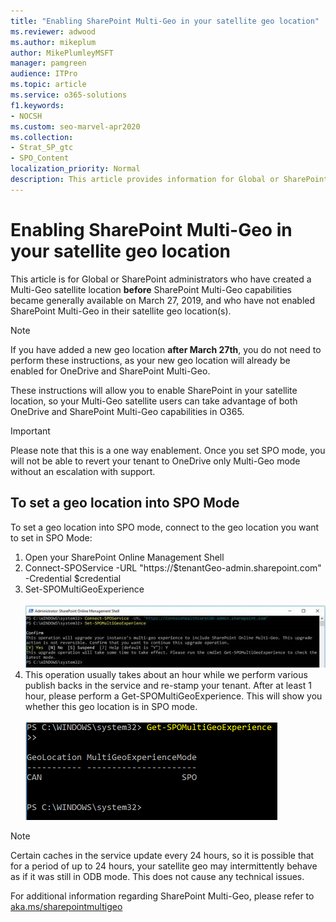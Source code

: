 ```yaml
---
title: "Enabling SharePoint Multi-Geo in your satellite geo location"
ms.reviewer: adwood
ms.author: mikeplum
author: MikePlumleyMSFT
manager: pamgreen
audience: ITPro
ms.topic: article
ms.service: o365-solutions
f1.keywords:
- NOCSH
ms.custom: seo-marvel-apr2020
ms.collection: 
- Strat_SP_gtc
- SPO_Content
localization_priority: Normal
description: This article provides information for Global or SharePoint admins about enabling SharePoint Multi-Geo in satellite geo locations.
---
```


# Enabling SharePoint Multi-Geo in your satellite geo location

This article is for Global or SharePoint administrators who have created a Multi-Geo satellite location **before** SharePoint Multi-Geo capabilities became generally available on March 27, 2019, and who have not enabled SharePoint Multi-Geo in their satellite geo location(s). 

>[!Note]
>If you have added a new geo location **after March 27th**, you do not need to perform these instructions, as your new geo location will already be enabled for OneDrive and SharePoint Multi-Geo.

These instructions will allow you to enable SharePoint in your satellite location, so your Multi-Geo satellite users can take advantage of both OneDrive and SharePoint Multi-Geo capabilities in O365. 

>[!IMPORTANT]
>Please note that this is a one way enablement. Once you set SPO mode, you will not be able to revert your tenant to OneDrive only Multi-Geo mode without an escalation with support. 

## To set a geo location into SPO Mode

To set a geo location into SPO mode, connect to the geo location you want to set in SPO Mode:

1.    Open your SharePoint Online Management Shell 
2.    Connect-SPOService -URL "https://$tenantGeo-admin.sharepoint.com" -Credential $credential
3.    Set-SPOMultiGeoExperience</br></br>
![Set-SPOMultiGeoExperience](../media/Set-SPO-MultiGeo.jpg)
4.    This operation usually takes about an hour while we perform various publish backs in the service and re-stamp your tenant. After at least 1 hour, please perform a Get-SPOMultiGeoExperience.  This will show you whether this geo location is in SPO mode.</br></br>
![Set-SPOMultiGeoExperience](../media/Get-SPO-MultiGeo.jpg)

 
 
 
>[!Note]
>Certain caches in the service update every 24 hours, so it is possible that for a period of up to 24 hours, your satellite geo may intermittently behave as if it was still in ODB mode. This does not cause any technical issues. 
 
For additional information regarding SharePoint Multi-Geo, please refer to [aka.ms/sharepointmultigeo](multi-geo-capabilities-in-onedrive-and-sharepoint-online-in-microsoft-365.md)


